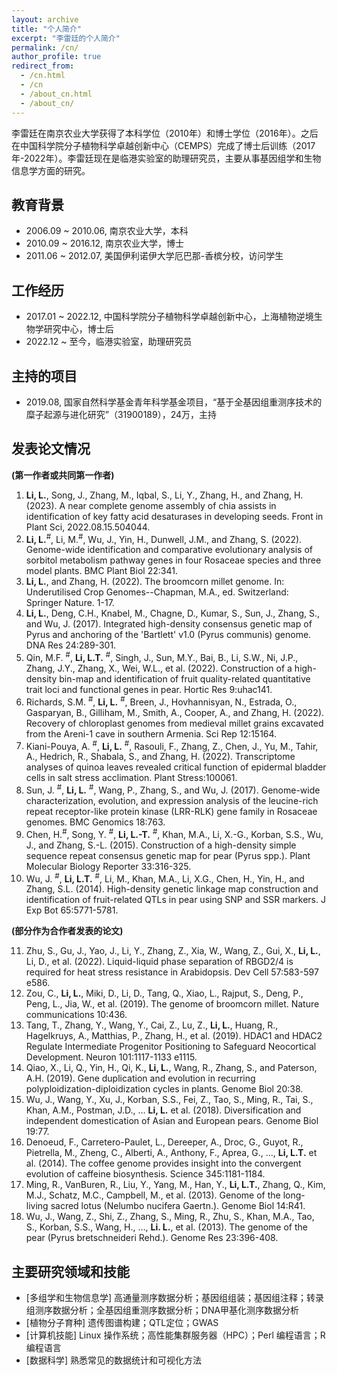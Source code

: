 ```yaml
---
layout: archive
title: "个人简介"
excerpt: "李雷廷的个人简介"
permalink: /cn/
author_profile: true
redirect_from:
  - /cn.html
  - /cn
  - /about_cn.html
  - /about_cn/
---
```


李雷廷在南京农业大学获得了本科学位（2010年）和博士学位（2016年）。之后在中国科学院分子植物科学卓越创新中心（CEMPS）完成了博士后训练（2017年-2022年）。李雷廷现在是临港实验室的助理研究员，主要从事基因组学和生物信息学方面的研究。

## 教育背景

-	2006.09 ~ 2010.06, 南京农业大学，本科
-	2010.09 ~ 2016.12, 南京农业大学，博士
-	2011.06 ~ 2012.07, 美国伊利诺伊大学厄巴那-香槟分校，访问学生

## 工作经历

-	2017.01 ~ 2022.12, 中国科学院分子植物科学卓越创新中心，上海植物逆境生物学研究中心，博士后
-	2022.12 ~ 至今，临港实验室，助理研究员

## 主持的项目

-	2019.08, 国家自然科学基金青年科学基金项目，“基于全基因组重测序技术的糜子起源与进化研究”（31900189），24万，主持

## 发表论文情况

**(第一作者或共同第一作者)**

1.	**Li, L.**, Song, J., Zhang, M., Iqbal, S., Li, Y., Zhang, H., and Zhang, H. (2023). A near complete genome assembly of chia assists in identification of key fatty acid desaturases in developing seeds. Front in Plant Sci, 2022.08.15.504044.
2.	**Li, L.**<sup>#</sup>, Li, M.<sup>#</sup>, Wu, J., Yin, H., Dunwell, J.M., and Zhang, S. (2022). Genome-wide identification and comparative evolutionary analysis of sorbitol metabolism pathway genes in four Rosaceae species and three model plants. BMC Plant Biol 22:341.
3.	**Li, L.**, and Zhang, H. (2022). The broomcorn millet genome. In: Underutilised Crop Genomes--Chapman, M.A., ed. Switzerland: Springer Nature. 1-17. 
4.	**Li, L.**, Deng, C.H., Knabel, M., Chagne, D., Kumar, S., Sun, J., Zhang, S., and Wu, J. (2017). Integrated high-density consensus genetic map of Pyrus and anchoring of the 'Bartlett' v1.0 (Pyrus communis) genome. DNA Res 24:289-301.
5.	Qin, M.F. <sup>#</sup>, **Li, L.T.** <sup>#</sup>, Singh, J., Sun, M.Y., Bai, B., Li, S.W., Ni, J.P., Zhang, J.Y., Zhang, X., Wei, W.L., et al. (2022). Construction of a high-density bin-map and identification of fruit quality-related quantitative trait loci and functional genes in pear. Hortic Res 9:uhac141.
6.	Richards, S.M. <sup>#</sup>, **Li, L.** <sup>#</sup>, Breen, J., Hovhannisyan, N., Estrada, O., Gasparyan, B., Gilliham, M., Smith, A., Cooper, A., and Zhang, H. (2022). Recovery of chloroplast genomes from medieval millet grains excavated from the Areni-1 cave in southern Armenia. Sci Rep 12:15164.
7.	Kiani-Pouya, A. <sup>#</sup>, **Li, L.** <sup>#</sup>, Rasouli, F., Zhang, Z., Chen, J., Yu, M., Tahir, A., Hedrich, R., Shabala, S., and Zhang, H. (2022). Transcriptome analyses of quinoa leaves revealed critical function of epidermal bladder cells in salt stress acclimation. Plant Stress:100061.
8.	Sun, J. <sup>#</sup>, **Li, L.** <sup>#</sup>, Wang, P., Zhang, S., and Wu, J. (2017). Genome-wide characterization, evolution, and expression analysis of the leucine-rich repeat receptor-like protein kinase (LRR-RLK) gene family in Rosaceae genomes. BMC Genomics 18:763.
9.	Chen, H.<sup>#</sup>, Song, Y. <sup>#</sup>, **Li, L.-T.** <sup>#</sup>, Khan, M.A., Li, X.-G., Korban, S.S., Wu, J., and Zhang, S.-L. (2015). Construction of a high-density simple sequence repeat consensus genetic map for pear (Pyrus spp.). Plant Molecular Biology Reporter 33:316-325.
10.	Wu, J. <sup>#</sup>, **Li, L.T.** <sup>#</sup>, Li, M., Khan, M.A., Li, X.G., Chen, H., Yin, H., and Zhang, S.L. (2014). High-density genetic linkage map construction and identification of fruit-related QTLs in pear using SNP and SSR markers. J Exp Bot 65:5771-5781.

**(部分作为合作者发表的论文)**

11.	Zhu, S., Gu, J., Yao, J., Li, Y., Zhang, Z., Xia, W., Wang, Z., Gui, X., **Li, L.**, Li, D., et al. (2022). Liquid-liquid phase separation of RBGD2/4 is required for heat stress resistance in Arabidopsis. Dev Cell 57:583-597 e586.
12.	Zou, C., **Li, L.**, Miki, D., Li, D., Tang, Q., Xiao, L., Rajput, S., Deng, P., Peng, L., Jia, W., et al. (2019). The genome of broomcorn millet. Nature communications 10:436.
13.	Tang, T., Zhang, Y., Wang, Y., Cai, Z., Lu, Z., **Li, L.**, Huang, R., Hagelkruys, A., Matthias, P., Zhang, H., et al. (2019). HDAC1 and HDAC2 Regulate Intermediate Progenitor Positioning to Safeguard Neocortical Development. Neuron 101:1117-1133 e1115.
14.	Qiao, X., Li, Q., Yin, H., Qi, K., **Li, L.**, Wang, R., Zhang, S., and Paterson, A.H. (2019). Gene duplication and evolution in recurring polyploidization-diploidization cycles in plants. Genome Biol 20:38.
15.	Wu, J., Wang, Y., Xu, J., Korban, S.S., Fei, Z., Tao, S., Ming, R., Tai, S., Khan, A.M., Postman, J.D., … **Li, L.** et al. (2018). Diversification and independent domestication of Asian and European pears. Genome Biol 19:77.
16.	Denoeud, F., Carretero-Paulet, L., Dereeper, A., Droc, G., Guyot, R., Pietrella, M., Zheng, C., Alberti, A., Anthony, F., Aprea, G., …, **Li, L.T.** et al. (2014). The coffee genome provides insight into the convergent evolution of caffeine biosynthesis. Science 345:1181-1184.
17.	Ming, R., VanBuren, R., Liu, Y., Yang, M., Han, Y., **Li, L.T.**, Zhang, Q., Kim, M.J., Schatz, M.C., Campbell, M., et al. (2013). Genome of the long-living sacred lotus (Nelumbo nucifera Gaertn.). Genome Biol 14:R41.
18.	Wu, J., Wang, Z., Shi, Z., Zhang, S., Ming, R., Zhu, S., Khan, M.A., Tao, S., Korban, S.S., Wang, H., …, **Li. L.**, et al. (2013). The genome of the pear (Pyrus bretschneideri Rehd.). Genome Res 23:396-408.

## 主要研究领域和技能

-	[多组学和生物信息学] 高通量测序数据分析；基因组组装；基因组注释；转录组测序数据分析；全基因组重测序数据分析；DNA甲基化测序数据分析
-	[植物分子育种] 遗传图谱构建；QTL定位；GWAS
-	[计算机技能] Linux 操作系统；高性能集群服务器（HPC）；Perl 编程语言；R编程语言
-	[数据科学] 熟悉常见的数据统计和可视化方法
